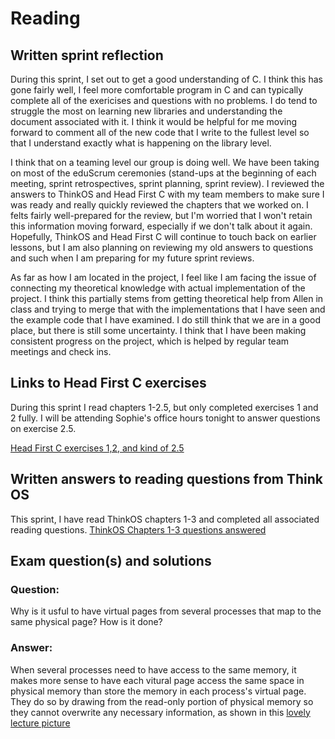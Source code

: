 # Reading
## Written sprint reflection

During this sprint, I set out to get a good understanding of C. I think this has gone fairly well, I feel more comfortable program in C and can typically complete all of the exericises and questions with no problems. I do tend to struggle the most on learning new libraries and understanding the document associated with it. I think it would be helpful for me moving forward to comment all of the new code that I write to the fullest level so that I understand exactly what is happening on the library level.

I think that on a teaming level our group is doing well. We have been taking on most of the eduScrum ceremonies (stand-ups at the beginning of each meeting, sprint retrospectives, sprint planning, sprint review). I reviewed the answers to ThinkOS and Head First C with my team members to make sure I was ready and really quickly reviewed the chapters that we worked on. I felts fairly well-prepared for the review, but I'm worried that I won't retain this information moving forward, especially if we don't talk about it again. Hopefully, ThinkOS and Head First C will continue to touch back on earlier lessons, but I am also planning on reviewing my old answers to questions and such when I am preparing for my future sprint reviews.

As far as how I am located in the project, I feel like I am facing the issue of connecting my theoretical knowledge with actual implementation of the project. I think this partially stems from getting theoretical help from Allen in class and trying to merge that with the implementations that I have seen and the example code that I have examined. I do still think that we are in a good place, but there is still some uncertainty. I think that I have been making consistent progress on the project, which is helped by regular team meetings and check ins.


## Links to Head First C exercises

During this sprint I read chapters 1-2.5, but only completed exercises 1 and 2 fully. I will be attending Sophie's office hours tonight to answer questions on exercise 2.5.

[Head First C exercises 1,2, and kind of 2.5](/homework)

## Written answers to reading questions from Think OS

This sprint, I have read ThinkOS chapters 1-3 and completed all associated reading questions.
[ThinkOS Chapters 1-3 questions answered](/reading_questions/thinkos.md)

## Exam question(s) and solutions

### Question:

Why is it usful to have virtual pages from several processes that map to the same physical page? How is it done?

### Answer:

When several processes need to have access to the same memory, it makes more sense to have each vitural page access the same space in physical memory than store the memory in each process's virtual page. They do so by drawing from the read-only portion of physical memory so they cannot overwrite any necessary information, as shown in this [lovely lecture picture](https://cba15ec5-a-62cb3a1a-s-sites.googlegroups.com/site/softsys17/lectures/lecture-06/virtual_memory.png?attachauth=ANoY7coeGyo5TG_qmdV6kk8nAyzgDKEhtj2rZzepcJynyvlf2RyQsQ7IlWrgdvdVRfXnEGN5Dt3i54OjTedSjKg7TAJ9htQOrST9Zz7d2lzXqBWlPRVQOaVIKaDz5-ExrF7mgJDk3fz0wOxKGswtPX0MIot9SNkagHCxijMKJtoBZFPz7IxB6vO-XUt-8PF3r7bR9bNpBK_No2kIDqqUOp5ItQPtwkztd5EgnfK9Xkb-10W-tSgyTASpuqYa1S6gcImqhCVT7pq1&attredirects=0)

